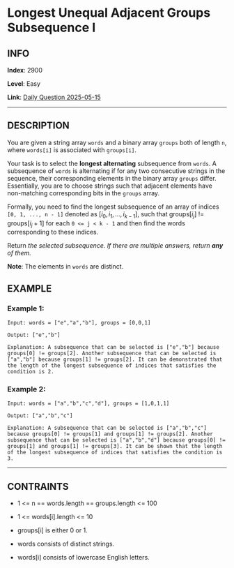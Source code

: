 # Longest Unequal Adjacent Groups Subsequence I

## INFO

**Index**: 2900

**Level**: Easy

**Link**: [Daily Question 2025-05-15](https://leetcode.com/problems/longest-unequal-adjacent-groups-subsequence-i/description/?envType=daily-question&envId=2025-05-15)

---

## DESCRIPTION

You are given a string array `words` and a binary array `groups` both of length `n`, where `words[i]` is associated with `groups[i]`.

Your task is to select the **longest alternating** subsequence from `words`. A subsequence of `words` is alternating if for any two consecutive strings in the sequence, their corresponding elements in the binary array `groups` differ. Essentially, you are to choose strings such that adjacent elements have non-matching corresponding bits in the `groups` array.

Formally, you need to find the longest subsequence of an array of indices `[0, 1, ..., n - 1]` denoted as $[i_0, i_1, \dots, i_{k-1}]$, such that groups[$i_j$] != groups[$i_j+1$] for each `0 <= j < k - 1` and then find the words corresponding to these indices.

Return _the selected subsequence. If there are multiple answers, return **any** of them._

**Note**: The elements in `words` are distinct.

## EXAMPLE

### Example 1:

    Input: words = ["e","a","b"], groups = [0,0,1]

    Output: ["e","b"]

    Explanation: A subsequence that can be selected is ["e","b"] because groups[0] != groups[2]. Another subsequence that can be selected is ["a","b"] because groups[1] != groups[2]. It can be demonstrated that the length of the longest subsequence of indices that satisfies the condition is 2.

### Example 2:

    Input: words = ["a","b","c","d"], groups = [1,0,1,1]

    Output: ["a","b","c"]

    Explanation: A subsequence that can be selected is ["a","b","c"] because groups[0] != groups[1] and groups[1] != groups[2]. Another subsequence that can be selected is ["a","b","d"] because groups[0] != groups[1] and groups[1] != groups[3]. It can be shown that the length of the longest subsequence of indices that satisfies the condition is 3.

---

## CONTRAINTS

- 1 <= n == words.length == groups.length <= 100

- 1 <= words[i].length <= 10

- groups[i] is either 0 or 1.

- words consists of distinct strings.

- words[i] consists of lowercase English letters.
